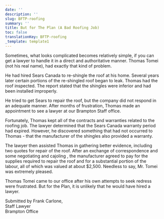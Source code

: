 ```yaml
---
date: ''
description: ''
slug: BFTP-roofing
summary: ''
title: But for The Plan (A Bad Roofing Job)
toc: false
translationKey: BFTP-roofing
_template: template1
---
```


Sometimes, what looks complicated becomes relatively simple, if you can get a lawyer to handle it in a direct and authoritative manner. Thomas Tomei (not his real name), had exactly that kind of problem.

He had hired Sears Canada to re-shingle the roof at his home. Several years later certain portions of the re-shingled roof began to leak. Thomas had the roof inspected. The report stated that the shingles were inferior and had been installed improperly.

He tried to get Sears to repair the roof, but the company did not respond in an adequate manner. After months of frustration, Thomas made an appointment to see a lawyer at our Brampton Staff office.

Fortunately, Thomas kept all of the contracts and warranties related to the roofing job. The lawyer determined that the Sears Canada warranty period had expired. However, he discovered something that had not occurred to Thomas - that the manufacturer of the shingles also provided a warranty.

The lawyer then assisted Thomas in gathering better evidence, including two quotes for repair of the roof. After an exchange of correspondence and some negotiating and cajoling , the manufacturer agreed to pay for the supplies required to repair the roof and for a substantial portion of the labour, all of which was valued at about $2,500. Needless to say, Mr. Tomei was extremely pleased.

Thomas Tomei came to our office after his own attempts to seek redress were frustrated. But for the Plan, it is unlikeIy that he would have hired a lawyer.

Submitted by Frank Carlone,  
Staff Lawyer  
Brampton Office
